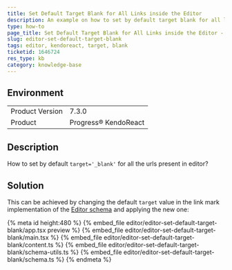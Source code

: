 ```yaml
---
title: Set Default Target Blank for All Links inside the Editor
description: An example on how to set by default target blank for all links in the KendoReact Editor.
type: how-to
page_title: Set Default Target Blank for All Links inside the Editor - KendoReact Editor
slug: editor-set-default-target-blank
tags: editor, kendoreact, target, blank
ticketid: 1646724
res_type: kb
category: knowledge-base
---
```



## Environment

<table>
	<tbody>
		<tr>
			<td>Product Version</td>
			<td>7.3.0</td>
		</tr>
		<tr>
			<td>Product</td>
			<td>Progress® KendoReact</td>
		</tr>
	</tbody>
</table>

## Description

How to set by default `target='_blank'` for all the urls present in editor?

## Solution

This can be achieved by changing the default `target` value in the link mark implementation of the [Editor schema](https://www.telerik.com/kendo-react-ui/components/editor/schema/) and applying the new one:

{% meta id height:480 %}
{% embed_file editor/editor-set-default-target-blank/app.tsx preview %}
{% embed_file editor/editor-set-default-target-blank/main.tsx %}
{% embed_file editor/editor-set-default-target-blank/content.ts %}
{% embed_file editor/editor-set-default-target-blank/schema-utils.ts %}
{% embed_file editor/editor-set-default-target-blank/schema.ts %}
{% endmeta %}
